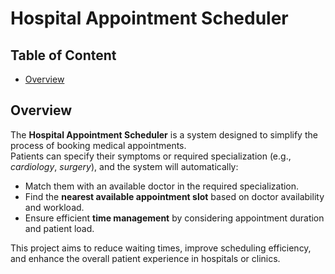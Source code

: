 # Hospital Appointment Scheduler

## Table of Content

- [Overview](#overview)

## Overview

The **Hospital Appointment Scheduler** is a system designed to simplify the process of booking medical appointments.  
Patients can specify their symptoms or required specialization (e.g., _cardiology_, _surgery_), and the system will automatically:

- Match them with an available doctor in the required specialization.
- Find the **nearest available appointment slot** based on doctor availability and workload.
- Ensure efficient **time management** by considering appointment duration and patient load.

This project aims to reduce waiting times, improve scheduling efficiency, and enhance the overall patient experience in hospitals or clinics.
